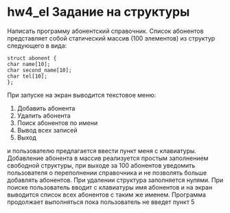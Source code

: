 # hw4_el Задание на структуры

Написать программу абонентский справочник. Список абонентов представляет собой статический массив (100 элементов) из структур следующего в вида:
```
struct abonent {
char name[10];
char second_name[10];
char tel[10];
};
```

При запуске на экран выводится текстовое меню:
1) Добавить абонента
2) Удалить абонента
3) Поиск абонентов по имени
4) Вывод всех записей
5) Выход
   
и пользователю предлагается ввести пункт меня с клавиатуры. Добавление абонента в массив реализуется простым заполнением свободной структуры, при выходе за 100 абонентов уведомить пользователя о переполнении справочника и не позволять больше добавлять абонентов. При удалении структура заполняется нулями. При поиске пользователь вводит с клавиатуры имя абонентов и на экран выводится список всех абонентов с таким же именем. Программа продолжает выполняться пока пользователь не введет пункт 5
